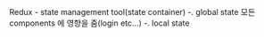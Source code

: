 Redux - state management tool(state container)
 -. global state
    모든 components 에 영향을 줌(login etc...)
 -. local state
    
    